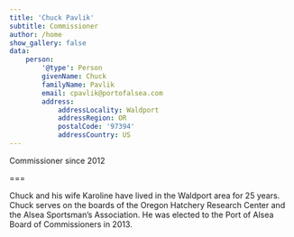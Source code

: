```yaml
---
title: 'Chuck Pavlik'
subtitle: Commissioner
author: /home
show_gallery: false
data:
    person:
        '@type': Person
        givenName: Chuck
        familyName: Pavlik
        email: cpavlik@portofalsea.com
        address:
            addressLocality: Waldport
            addressRegion: OR
            postalCode: '97394'
            addressCountry: US
---
```


Commissioner since 2012

===

Chuck and his wife Karoline have lived in the Waldport area for 25 years. Chuck serves on the boards of the Oregon Hatchery Research Center and the Alsea Sportsman’s Association. He was elected to the Port of Alsea Board of Commissioners in 2013.
